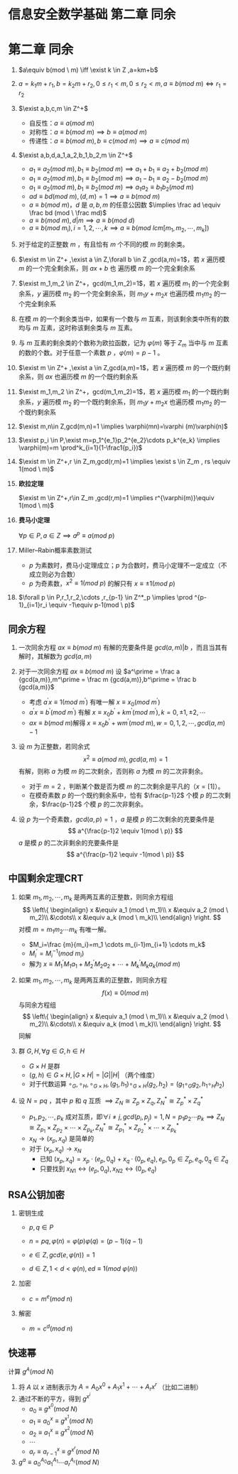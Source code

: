 # 信息安全数学基础 第二章 同余


# 第二章 同余

1. $a\equiv b(mod \ m) \iff \exist k \in Z ,a=km+b$

2. $a=k_1m+r_1,b=k_2m+r_2,0\leq r_1 <m,0\leq r_2 <m,a\equiv b(mod \ m ) \iff r_1=r_2$

3. $\exist a,b,c,m \in Z^+$

   - 自反性：$a\equiv a (mod \ m)$
   - 对称性：$a\equiv b(mod \ m)\implies b\equiv a (mod \ m)$
   - 传递性：$a\equiv b(mod \ m),b\equiv c(mod \ m)\implies a\equiv c (mod \ m)$

4. $\exist a,b,d,a_1,a_2,b_1,b_2,m \in Z^+$

   - $a_1 \equiv a_2 (mod \ m),b_1 \equiv b_2 (mod \ m)\implies a_1+b_1 \equiv a_2+b_2 (mod \ m)$
   - $a_1 \equiv a_2 (mod \ m),b_1 \equiv b_2 (mod \ m)\implies a_1-b_1 \equiv a_2-b_2 (mod \ m)$
   - $a_1 \equiv a_2 (mod \ m),b_1 \equiv b_2 (mod \ m)\implies a_1a_2 \equiv b_1b_2 (mod \ m)$
   - $ad\equiv bd (mod \ m) ,(d,m)=1\implies a \equiv b(mod \ m )$
   - $a \equiv b(mod \ m)$，$d$ 是 $a,b,m$ 的任意公因数 $\implies \frac ad \equiv \frac bd (mod \ \frac md)$
   - $a \equiv b (mod \ m ),d|m \implies a\equiv b(mod \ d)$
   - $a \equiv b(mod \ m_i),i=1,2,\cdots ,k\implies a \equiv b (mod \ lcm [m_1,m_2,\cdots ,m_k])$

5. 对于给定的正整数 $m$ ，有且恰有 $m$ 个不同的模 $m$ 的剩余类。

6. $\exist m \in Z^+ ,\exist a \in Z,\forall b \in Z ,gcd(a,m)=1$，若 $x$ 遍历模 $m$ 的一个完全剩余系，则 $ax+b$ 也 遍历模 $m$ 的一个完全剩余系

7. $\exist m_1,m_2 \in Z^+，gcd(m_1,m_2)=1$，若 $x$ 遍历模 $m_1$ 的一个完全剩余系，$y$ 遍历模 $m_2$ 的一个完全剩余系，则 $m_1y+m_2x$ 也遍历模 $m_1m_2$ 的一个完全剩余系

8. 在模 $m$ 的一个剩余类当中，如果有一个数与 $m$ 互素，则该剩余类中所有的数均与 $m$ 互素，这时称该剩余类与 $m$ 互素。

9. 与 $m$ 互素的剩余类的个数称为欧拉函数，记为 $\varphi(m)$ 等于 $Z_m$ 当中与 $m$ 互素的数的个数。对于任意一个素数 $p$ ，$\varphi(m)=p-1$ 。

10. $\exist m \in Z^+ ,\exist a \in Z,gcd(a,m)=1$，若 $x$ 遍历模 $m$ 的一个既约剩余系，则 $ax$ 也遍历模 $m$ 的一个既约剩余系

11. $\exist m_1,m_2 \in Z^+，gcd(m_1,m_2)=1$，若 $x$ 遍历模 $m_1$ 的一个既约剩余系，$y$ 遍历模 $m_2$ 的一个既约剩余系，则 $m_1y+m_2x$ 也遍历模 $m_1m_2$ 的一个既约剩余系

12. $\exist m,n\in Z,gcd(m,n)=1 \implies \varphi(mn)=\varphi (m)\varphi(n)$

13. $\exist p_i \in P,\exist m=p_1^{e_1}p_2^{e_2}\cdots p_k^{e_k} \implies \varphi(m)=m \prod^k_{i=1}(1-\frac1{p_i})$

14. $\exist m \in Z^+,r \in Z_m,gcd(r,m)=1 \implies \exist s \in Z_m , rs \equiv 1(mod \ m)$

15. **欧拉定理**

    $\exist m \in Z^+,r\in Z_m ,gcd(r,m)=1 \implies r^{\varphi(m)}\equiv 1(mod \ m)$

16. **费马小定理**

    $\forall p\in P,a\in Z \implies a^p \equiv a(mod \ p)$

17. Miller–Rabin概率素数测试

    - $p$ 为素数时，费马小定理成立；$p$ 为合数时，费马小定理不一定成立（不成立则必为合数）
    - $p$ 为奇素数，$x^2 \equiv 1 (mod \ p)$ 的解只有 $x\equiv \pm 1 (mod \ p)$

18. $\forall p \in P,r_1,r_2,\cdots ,r_{p-1} \in Z^*_p \implies \prod ^{p-1}_{i=1}r_i \equiv -1\equiv p-1(mod \ p)$

## 同余方程

1. 一次同余方程 $ax \equiv b (mod \ m )$ 有解的充要条件是 $gcd(a,m)|b$ ，而且当其有解时，其解数为 $gcd(a,m)$

2. 对于一次同余方程 $ax \equiv b (mod \ m )$ 设 $a^\prime = \frac a {gcd(a,m)},m^\prime = \frac m {gcd(a,m)},b^\prime = \frac b {gcd(a,m)}$

   - 考虑 $a^\prime x \equiv 1 (mod \ m^\prime)$ 有唯一解 $x \equiv x_0 (mod \ m^\prime)$
   - $a^\prime x \equiv b^\prime (mod \ m^\prime)$  有解 $x \equiv x_0b^\prime +km^\prime (mod \ m^\prime),k=0,\pm1,\pm 2 ,\cdots$
   - $ax \equiv b (mod \ m )$解得 $x \equiv x_0b^\prime +wm^\prime(mod \ m),w=0,1,2,\cdots ,gcd(a,m)-1$

3. 设 $m$ 为正整数，若同余式
   $$
   x^2 \equiv a (mod \  m) ,gcd(a,m)=1
   $$
   有解，则称 $a$ 为模 $m$ 的二次剩余，否则称 $a$ 为模 $m$ 的二次非剩余。

   - 对于 $m=2$ ，判断某个数是否为模 $m$ 的二次剩余是平凡的（$x=[1]$）。
   - 在模奇素数 $p$ 的一个既约剩余系中，恰有 $\frac{p-1}2$ 个模 $p$ 的二次剩余，$\frac{p-1}2$ 个模 $p$ 的二次非剩余。

4. 设 $p$ 为一个奇素数，$gcd(a,p)=1$ ，$a$ 是模 $p$ 的二次剩余的充要条件是
   $$
   a^{\frac{p-1}2 \equiv 1(mod \ p)}
   $$
   $a$ 是模 $p$ 的二次非剩余的充要条件是
   $$
   a^{\frac{p-1}2 \equiv -1(mod \ p)}
   $$

## 中国剩余定理CRT

1. 如果 $m_1,m_2,\cdots ,m_k$ 是两两互素的正整数，则同余方程组
   $$
   \left\{
   \begin{align}
   x &\equiv a_1 (mod \ m_1)\\
   x &\equiv a_2 (mod \ m_2)\\
   &\cdots\\
   x &\equiv a_k (mod \ m_k)\\
   \end{align}
   \right.
   $$
   对模 $m=m_1m_2 \cdots m_k$ 有唯一解。

   - $M_i=\frac {m}{m_i}=m_1 \cdots m_{i-1}m_{i+1} \cdots m_k$
   - $M_i^ \prime=M_i^ {-1}(mod \ m_i)$
   - 解为 $x \equiv M_1^\prime M_1 a_1+M_2^\prime M_2 a_2+ \cdots +M_k^\prime M_k a_k(mod \ m)$

2. 如果 $m_1,m_2,\cdots ,m_k$ 是两两互素的正整数，则同余方程
   $$
   f(x) \equiv 0 (mod \ m)
   $$
   与同余方程组
   $$
   \left\{
   \begin{align}
   x &\equiv a_1 (mod \ m_1)\\
   x &\equiv a_2 (mod \ m_2)\\
   &\cdots\\
   x &\equiv a_k (mod \ m_k)\\
   \end{align}
   \right.
   $$
   同解

3. 群 $G,H,\forall g \in G,h \in H$

   - $G \times H$ 是群
   - $(g,h) \in G \times H,|G \times H|=|G||H|$ （两个维度）
   - 对于代数运算 $\circ_G,\circ_H,\circ_{G\times H},(g_1,h_1)\circ_{G \times H}(g_2,h_2)=(g_1 \circ_G g_2,h_1 \circ_H h_2)$

4. 设 $N=pq$ ，其中 $p$ 和 $q$ 互质 $\implies Z_N \cong Z_p \times Z_q,Z_N^* \cong Z_p^* \times Z_q^*$

   - $p_1 ,p_2 ,\cdots, p_k$  成对互质，即$\forall i \neq j ,gcd (p_i,p_j)=1,N=p_1 p_2 \cdots p_k$$\implies Z_N \cong Z_{p_1} \times Z_{p_2} \times \cdots \times Z_{p_k},Z_N^* \cong Z_{p_1}^* \times Z_{p_2}^* \times \cdots \times Z_{p_k}^*$
   - $x_N \to (x_p,x_q)$ 是简单的
   - 对于 $(x_p,x_q) \to x_N$
     - 已知 $(x_p,x_q)=x_p \cdot (e_p,0_q)+x_q \cdot (0_p,e_q),e_p,0_p \in Z_p,e_q,0_q \in Z_q$
     - 只要找到 $x_{N1} \leftrightarrow (e_p,0_q) , x_{N2} \leftrightarrow (0_p,e_q)$

## RSA公钥加密

1. 密钥生成

   - $p,q \in P$

   - $n=pq,\varphi(n)=\varphi(p)\varphi(q)=(p-1)(q-1)$

   - $e\in Z,gcd(e,\varphi(n))=1$

   - $d \in Z,1<d<\varphi(n),ed\equiv 1(mod \ \varphi(n))$

2. 加密

   - $c=m^e(mod \ n)$

3. 解密

   - $m=c^d(mod \ n)$

## 快速幂

计算 $g^A (mod \ N)$

1. 将 $A$ 以 $x$ 进制表示为 $A=A_0x^0+A_1x^1+\cdots +A_rx^r$ （比如二进制）
2. 通过不断的平方，得到 $g^{x^i}$
   - $a_0 \equiv g^{x^0} (mod \ N)$
   - $a_1 \equiv a_0^x \equiv g^{x^1} (mod \ N)$
   - $a_2 \equiv a_1^x \equiv g^{x^2} (mod \ N)$
   - $\cdots$
   - $a_r \equiv a_{r-1}^x \equiv g^{x^r} (mod \ N)$
3. $g^a \equiv a_0^{A_0}a_1^{A_1}\cdots a_r^{A_r} (mod \ N)$
